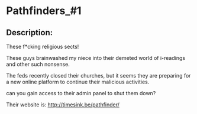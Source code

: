 
# Pathfinders_#1
## Description:
<p>These f*cking religious sects!</p><p>These guys brainwashed my niece into their demeted world of i-readings and other such nonsense.</p><p>The feds recently closed their churches, but it seems they are preparing for a new online platform to continue their malicious activities.</p>
<p>can you gain access to their admin panel to shut them down?</p>
<p>Their website is: <a href="http://timesink.be/pathfinder/">http://timesink.be/pathfinder/</p>

